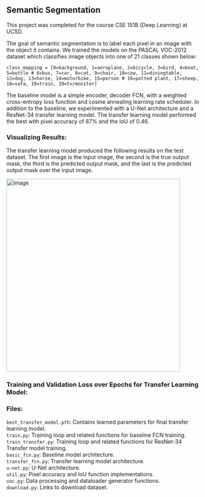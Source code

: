 ## Semantic Segmentation

This project was completed for the course CSE 151B (Deep Learning) at UCSD.

The goal of semantic segmentation is to label each pixel in an image with the object it contains. We trained the models on the PASCAL VOC-2012 dataset which classifies image objects into one of 21 classes shown below:

```
class_mapping = [0=background, 1=aeroplane, 2=bicycle, 3=bird, 4=boat, 5=bottle # 6=bus, 7=car, 8=cat, 9=chair, 10=cow, 11=diningtable, 12=dog, 13=horse, 14=motorbike, 15=person # 16=potted plant, 17=sheep, 18=sofa, 19=train, 20=tv/monitor]
```

The baseline model is a simple encoder, decoder FCN, with a weighted cross-entropy loss function and cosine annealing learning rate scheduler. In addition to the baseline, we experimented with a U-Net architecture and a ResNet-34 transfer learning model. The transfer learning model performed the best with pixel accuracy of 87% and the IoU of 0.46.

### Visualizing Results:

The transfer learning model produced the following results on the test dataset. The first image is the input image, the second is the true output mask, the third is the predicted output mask, and the last is the predicted output mask over the input image.

<img width="452" height="503" alt="image" src="https://github.com/user-attachments/assets/384abb3c-9ded-4be6-947c-114602c9db47" />

### Training and Validation Loss over Epochs for Transfer Learning Model:

### Files:

```best_transfer_model.pth```: Contains learned parameters for final transfer learning model.<br>
```train.py```: Training loop and related functions for baseline FCN training.<br>
```train_transfer.py```: Training loop and related functions for ResNet-34 Transfer model training.<br>
```basic_fcn.py```: Baseline model architecture.<br>
```transfer_fcn.py```: Transfer learning model architecture.<br>
```u-net.py```: U-Net architecture.<br>
```util.py```: Pixel accuracy and IoU function implementations.<br>
```voc.py```: Data processing and dataloader generator functions.<br>
```download.py```: Links to download dataset.<br>
